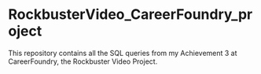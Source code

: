 # RockbusterVideo_CareerFoundry_project
This repository contains all the SQL queries from my Achievement 3 at CareerFoundry, the Rockbuster Video Project.
